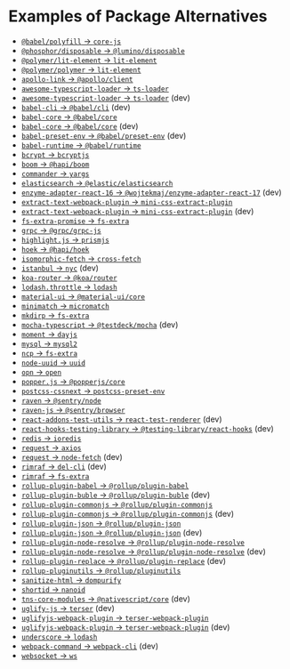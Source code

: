 # Examples of Package Alternatives

- [`@babel/polyfill` -> `core-js`](dependencies/@babel_polyfill_to_core-js)
- [`@phosphor/disposable` -> `@lumino/disposable`](dependencies/@phosphor_disposable_to_@lumino_disposable)
- [`@polymer/lit-element` -> `lit-element`](dependencies/@polymer_lit-element_to_lit-element)
- [`@polymer/polymer` -> `lit-element`](dependencies/@polymer_polymer_to_lit-element)
- [`apollo-link` -> `@apollo/client`](dependencies/apollo-link_to_@apollo_client)
- [`awesome-typescript-loader` -> `ts-loader`](dependencies/awesome-typescript-loader_to_ts-loader)
- [`awesome-typescript-loader` -> `ts-loader`](devDependencies/awesome-typescript-loader_to_ts-loader) (dev)
- [`babel-cli` -> `@babel/cli`](devDependencies/babel-cli_to_@babel_cli) (dev)
- [`babel-core` -> `@babel/core`](dependencies/babel-core_to_@babel_core)
- [`babel-core` -> `@babel/core`](devDependencies/babel-core_to_@babel_core) (dev)
- [`babel-preset-env` -> `@babel/preset-env`](devDependencies/babel-preset-env_to_@babel_preset-env) (dev)
- [`babel-runtime` -> `@babel/runtime`](dependencies/babel-runtime_to_@babel_runtime)
- [`bcrypt` -> `bcryptjs`](dependencies/bcrypt_to_bcryptjs)
- [`boom` -> `@hapi/boom`](dependencies/boom_to_@hapi_boom)
- [`commander` -> `yargs`](dependencies/commander_to_yargs)
- [`elasticsearch` -> `@elastic/elasticsearch`](dependencies/elasticsearch_to_@elastic_elasticsearch)
- [`enzyme-adapter-react-16` -> `@wojtekmaj/enzyme-adapter-react-17`](devDependencies/enzyme-adapter-react-16_to_@wojtekmaj_enzyme-adapter-react-17) (dev)
- [`extract-text-webpack-plugin` -> `mini-css-extract-plugin`](dependencies/extract-text-webpack-plugin_to_mini-css-extract-plugin)
- [`extract-text-webpack-plugin` -> `mini-css-extract-plugin`](devDependencies/extract-text-webpack-plugin_to_mini-css-extract-plugin) (dev)
- [`fs-extra-promise` -> `fs-extra`](dependencies/fs-extra-promise_to_fs-extra)
- [`grpc` -> `@grpc/grpc-js`](dependencies/grpc_to_@grpc_grpc-js)
- [`highlight.js` -> `prismjs`](dependencies/highlight.js_to_prismjs)
- [`hoek` -> `@hapi/hoek`](dependencies/hoek_to_@hapi_hoek)
- [`isomorphic-fetch` -> `cross-fetch`](dependencies/isomorphic-fetch_to_cross-fetch)
- [`istanbul` -> `nyc`](devDependencies/istanbul_to_nyc) (dev)
- [`koa-router` -> `@koa/router`](dependencies/koa-router_to_@koa_router)
- [`lodash.throttle` -> `lodash`](dependencies/lodash.throttle_to_lodash)
- [`material-ui` -> `@material-ui/core`](dependencies/material-ui_to_@material-ui_core)
- [`minimatch` -> `micromatch`](dependencies/minimatch_to_micromatch)
- [`mkdirp` -> `fs-extra`](dependencies/mkdirp_to_fs-extra)
- [`mocha-typescript` -> `@testdeck/mocha`](devDependencies/mocha-typescript_to_@testdeck_mocha) (dev)
- [`moment` -> `dayjs`](dependencies/moment_to_dayjs)
- [`mysql` -> `mysql2`](dependencies/mysql_to_mysql2)
- [`ncp` -> `fs-extra`](dependencies/ncp_to_fs-extra)
- [`node-uuid` -> `uuid`](dependencies/node-uuid_to_uuid)
- [`opn` -> `open`](dependencies/opn_to_open)
- [`popper.js` -> `@popperjs/core`](dependencies/popper.js_to_@popperjs_core)
- [`postcss-cssnext` -> `postcss-preset-env`](dependencies/postcss-cssnext_to_postcss-preset-env)
- [`raven` -> `@sentry/node`](dependencies/raven_to_@sentry_node)
- [`raven-js` -> `@sentry/browser`](dependencies/raven-js_to_@sentry_browser)
- [`react-addons-test-utils` -> `react-test-renderer`](devDependencies/react-addons-test-utils_to_react-test-renderer) (dev)
- [`react-hooks-testing-library` -> `@testing-library/react-hooks`](devDependencies/react-hooks-testing-library_to_@testing-library_react-hooks) (dev)
- [`redis` -> `ioredis`](dependencies/redis_to_ioredis)
- [`request` -> `axios`](dependencies/request_to_axios)
- [`request` -> `node-fetch`](devDependencies/request_to_node-fetch) (dev)
- [`rimraf` -> `del-cli`](devDependencies/rimraf_to_del-cli) (dev)
- [`rimraf` -> `fs-extra`](dependencies/rimraf_to_fs-extra)
- [`rollup-plugin-babel` -> `@rollup/plugin-babel`](dependencies/rollup-plugin-babel_to_@rollup_plugin-babel)
- [`rollup-plugin-buble` -> `@rollup/plugin-buble`](devDependencies/rollup-plugin-buble_to_@rollup_plugin-buble) (dev)
- [`rollup-plugin-commonjs` -> `@rollup/plugin-commonjs`](dependencies/rollup-plugin-commonjs_to_@rollup_plugin-commonjs)
- [`rollup-plugin-commonjs` -> `@rollup/plugin-commonjs`](devDependencies/rollup-plugin-commonjs_to_@rollup_plugin-commonjs) (dev)
- [`rollup-plugin-json` -> `@rollup/plugin-json`](dependencies/rollup-plugin-json_to_@rollup_plugin-json)
- [`rollup-plugin-json` -> `@rollup/plugin-json`](devDependencies/rollup-plugin-json_to_@rollup_plugin-json) (dev)
- [`rollup-plugin-node-resolve` -> `@rollup/plugin-node-resolve`](dependencies/rollup-plugin-node-resolve_to_@rollup_plugin-node-resolve)
- [`rollup-plugin-node-resolve` -> `@rollup/plugin-node-resolve`](devDependencies/rollup-plugin-node-resolve_to_@rollup_plugin-node-resolve) (dev)
- [`rollup-plugin-replace` -> `@rollup/plugin-replace`](devDependencies/rollup-plugin-replace_to_@rollup_plugin-replace) (dev)
- [`rollup-pluginutils` -> `@rollup/pluginutils`](dependencies/rollup-pluginutils_to_@rollup_pluginutils)
- [`sanitize-html` -> `dompurify`](dependencies/sanitize-html_to_dompurify)
- [`shortid` -> `nanoid`](dependencies/shortid_to_nanoid)
- [`tns-core-modules` -> `@nativescript/core`](devDependencies/tns-core-modules_to_@nativescript_core) (dev)
- [`uglify-js` -> `terser`](devDependencies/uglify-js_to_terser) (dev)
- [`uglifyjs-webpack-plugin` -> `terser-webpack-plugin`](dependencies/uglifyjs-webpack-plugin_to_terser-webpack-plugin)
- [`uglifyjs-webpack-plugin` -> `terser-webpack-plugin`](devDependencies/uglifyjs-webpack-plugin_to_terser-webpack-plugin) (dev)
- [`underscore` -> `lodash`](dependencies/underscore_to_lodash)
- [`webpack-command` -> `webpack-cli`](devDependencies/webpack-command_to_webpack-cli) (dev)
- [`websocket` -> `ws`](dependencies/websocket_to_ws)

